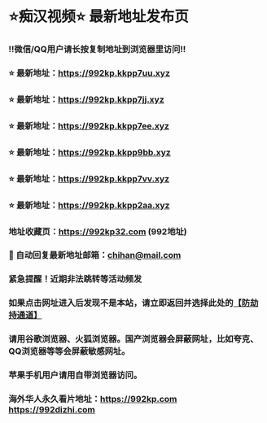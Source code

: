 # ⭐️痴汉视频⭐️ 最新地址发布页

### ‼️微信/QQ用户请长按复制地址到浏览器里访问‼️

### ⭐️ 最新地址：https://992kp.kkpp7uu.xyz

### ⭐️ 最新地址：https://992kp.kkpp7jj.xyz

### ⭐️ 最新地址：https://992kp.kkpp7ee.xyz

### ⭐️ 最新地址：https://992kp.kkpp9bb.xyz

### ⭐️ 最新地址：https://992kp.kkpp7vv.xyz

### ⭐️ 最新地址：https://992kp.kkpp2aa.xyz



### 地址收藏页：https://992kp32.com (992地址)
### 📧 自动回复最新地址邮箱：chihan@mail.com
### 紧急提醒！近期非法跳转等活动频发
### 如果点击网址进入后发现不是本站，请立即返回并选择此处的[【防劫持通道】](https://23.224.130.222:7583)
### 请用谷歌浏览器、火狐浏览器。国产浏览器会屏蔽网址，比如夸克、QQ浏览器等等会屏蔽敏感网址。
### 苹果手机用户请用自带浏览器访问。
### 海外华人永久看片地址：https://992kp.com  https://992dizhi.com
